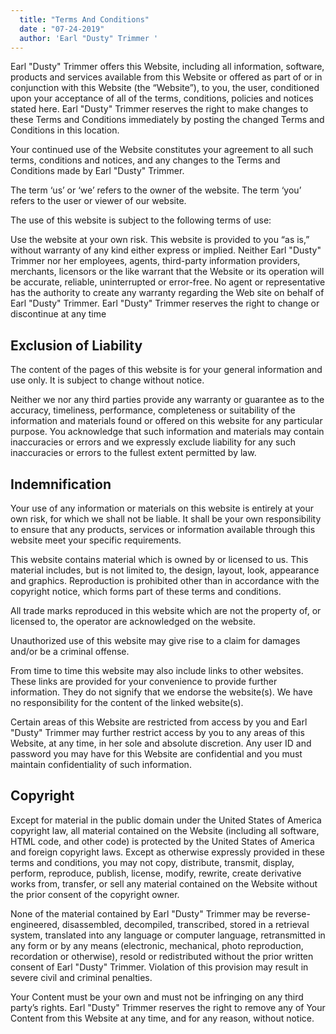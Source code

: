 ```yaml
---
  title: "Terms And Conditions"
  date : "07-24-2019"
  author: 'Earl "Dusty" Trimmer '
---
```

    

Earl "Dusty" Trimmer offers this Website, including all information, software, products and services available from this Website or offered as part of or in conjunction with this Website (the “Website”), to you, the user, conditioned upon your acceptance of all of the terms, conditions, policies and notices stated here. Earl "Dusty" Trimmer reserves the right to make changes to these Terms and Conditions immediately by posting the changed Terms and Conditions in this location.

Your continued use of the Website constitutes your agreement to all such terms, conditions and notices, and any changes to the Terms and Conditions made by Earl "Dusty" Trimmer.

The term ‘us’ or ‘we’ refers to the owner of the website. The term ‘you’ refers to the user or viewer of our website.

The use of this website is subject to the following terms of use:

Use the website at your own risk. This website is provided to you “as is,” without warranty of any kind either express or implied. Neither Earl "Dusty" Trimmer nor her employees, agents, third-party information providers, merchants, licensors or the like warrant that the Website or its operation will be accurate, reliable, uninterrupted or error-free. No agent or representative has the authority to create any warranty regarding the Web site on behalf of Earl "Dusty" Trimmer. Earl "Dusty" Trimmer reserves the right to change or discontinue at any time

## Exclusion of Liability

The content of the pages of this website is for your general information and use only. It is subject to change without notice.

Neither we nor any third parties provide any warranty or guarantee as to the accuracy, timeliness, performance, completeness or suitability of the information and materials found or offered on this website for any particular purpose. You acknowledge that such information and materials may contain inaccuracies or errors and we expressly exclude liability for any such inaccuracies or errors to the fullest extent permitted by law.

## Indemnification

Your use of any information or materials on this website is entirely at your own risk, for which we shall not be liable. It shall be your own responsibility to ensure that any products, services or information available through this website meet your specific requirements.

This website contains material which is owned by or licensed to us. This material includes, but is not limited to, the design, layout, look, appearance and graphics. Reproduction is prohibited other than in accordance with the copyright notice, which forms part of these terms and conditions.

All trade marks reproduced in this website which are not the property of, or licensed to, the operator are acknowledged on the website.

Unauthorized use of this website may give rise to a claim for damages and/or be a criminal offense.

From time to time this website may also include links to other websites. These links are provided for your convenience to provide further information. They do not signify that we endorse the website(s). We have no responsibility for the content of the linked website(s).

Certain areas of this Website are restricted from access by you and Earl "Dusty" Trimmer may further restrict access by you to any areas of this Website, at any time, in her sole and absolute discretion. Any user ID and password you may have for this Website are confidential and you must maintain confidentiality of such information.

## Copyright

Except for material in the public domain under the United States of America copyright law, all material contained on the Website (including all software, HTML code, and other code) is protected by the United States of America and foreign copyright laws. Except as otherwise expressly provided in these terms and conditions, you may not copy, distribute, transmit, display, perform, reproduce, publish, license, modify, rewrite, create derivative works from, transfer, or sell any material contained on the Website without the prior consent of the copyright owner.

None of the material contained by Earl "Dusty" Trimmer may be reverse-engineered, disassembled, decompiled, transcribed, stored in a retrieval system, translated into any language or computer language, retransmitted in any form or by any means (electronic, mechanical, photo reproduction, recordation or otherwise), resold or redistributed without the prior written consent of Earl "Dusty" Trimmer. Violation of this provision may result in severe civil and criminal penalties.

Your Content must be your own and must not be infringing on any third party’s rights. Earl "Dusty" Trimmer reserves the right to remove any of Your Content from this Website at any time, and for any reason, without notice.